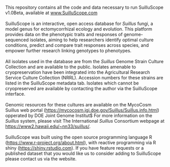 This repository contains all the code and data necessary to run SuilluScope v1.0Beta, available at www.SuilluScope.com
<br><br>
SuilluScope is an interactive, open access database for <i>Suillus</i> fungi, a model genus for ectomycorrhizal ecology and evolution. 
This platform provides data on the phenotypic traits and responses of genome-sequenced isolates, aiming to help researchers identify optimal culture conditions, predict and compare trait responses across species, and empower further research linking genotypes to phenotypes.
<br><br>
All isolates used in the database are from the <i>Suillus</i> Genome Strain Culture Collection and are available to the public. 
Isolates amenable to cryopreservation have been integrated into the Agricultural Research Service Culture Collection (NRRL). Accession numbers for these strains are listed in the SuilluScope metadata tab. Isolates which cannot be cryopreserved are available by contacting the author via the SuilluScope interface.
<br><br>
Genomic resources for these cultures are available on the MycoCosm Suillus web portal (https://mycocosm.jgi.doe.gov/Suillus/Suillus.info.html) opperated by DOE Joint Genome Institut$
For more information on the <i>Suillus</i> system, please visit The International <i>Suillus</i> Consortium webpage at https://www2.hawaii.edu/~nn33/suillus/.
<br><br>
SuilluScope was built using the open source programming language R (https://www.r-project.org/about.html), with reactive programming via R shiny
(https://shiny.rstudio.com). If you have feature requests or a published dataset that you would like us to consider adding to SuilluScope
please contact us via the website.



